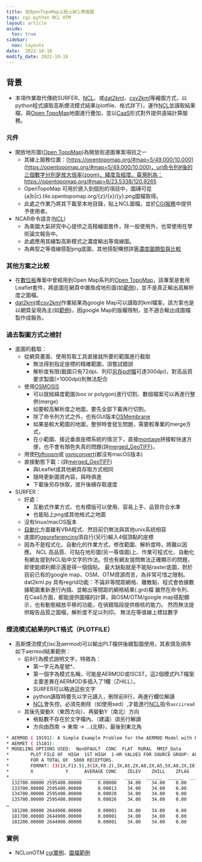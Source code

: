 ```yaml
---
title: 在OpenTopoMap上貼上NCL等值圖
tags: cgi-python NCL OTM
layout: article
aside:
  toc: true
sidebar:
  nav: layouts
date:  2022-10-18
modify_date: 2022-10-18
---
```


## 背景
- 本項作業取代傳統SURFER、[NCL][ncl]、或[dat2kml][dat2kml]、[csv2kml][csv2kml]等繪圖方式，以python程式讀取高斯煙流模式結果(plotfile、格式詳下)，運作[NCL][ncl]並讀取結果檔，與[Open TopoMap][OTM]地圖進行疊加，並以[CaaS][caas]形式對外提供遠端計算服務。
### 元件
- 開放地形圖([Open TopoMap][OTM])為開放街道圖專案項目之一
  - 其線上服務位置：[https://opentopomap.org/#map=5/49.000/10.000](https://opentopomap.org/#map=5/49.000/10.000)，url命令列#後的三個數字分別是放大倍率(zoom)、緯度及經度。臺灣則為：https://opentopomap.org/#map=8/23.5338/120.9265
  - OpenTopoMap 可用於嵌入到個別的項目中，圖磚可從{a|b|c}.tile.opentopomap.org/{z}/{x}/{y}.png圖檔取得。
  - 此處之作業乃將其下載至本地目錄，貼上NCL圖檔，並於[CGI服務][cgi]中提供予使用者。
- NCAR命令語言([NCL][ncl])
  - 為美國大氣研究中心提供之高精繪圖套件，除一般使用外，也常使用在學術論文報告中。
  - 此處應用其繪製高斯模式之濃度輸出等值線圖。
  - 為典型之等值線搭配png底圖，其他搭配構想詳[等濃度圖類型與比較](https://sinotec2.github.io/FAQ/2022/07/25/isopleth.html#等濃度圖類型與比較)

### 其他方案之比較
- 在[數位板](https://sinotec2.github.io/Focus-on-Air-Quality/utilities/GIS/digitizer/)專案中曾經用到Open Map系列的[Open TopoMap][OTM]，該專案是套用Leaflet套件，將底圖在網頁中置換成地形圖(如[範例](https://raw.githubusercontent.com/sinotec2/Focus-on-Air-Quality/main/assets/images/leaflet_demo3.png))，並不是真正輸出高解析度之圖檔。
- [dat2kml][dat2kml]或[csv2kml][csv2kml]作業結果為google Map可以讀取的kml檔案，該方案也是以網頁呈現為主(如[範例](https://github.com/sinotec2/Focus-on-Air-Quality/raw/main/assets/images/csv2kml.png))，因google Map的版權限制，並不適合輸出成圖檔製作成報告。

### 過去製圖方式之檢討
- 底圖的截取：
  - 從網頁畫面、使用剪取工具直接就所要的範圍進行截取
    - 無法得到指定座標的精確範圍，須嘗試錯誤
    - 解析度有限(截圖只有72dpi、列印[另存pdf檔](https://blog.eprint.com.tw/export-openstreetmap-as-files/)可達300dpi)，對高品質要求製圖(>1000dpi)則無法配合
  - 使用[OSMOSIS](https://wiki.openstreetmap.org/wiki/Osmosis)
    - 可以就經緯度範圍(box or polygon)進行切割、數個檔案可以再進行整併(merge)
    - 如要較高解析度之地圖，要先全部下載再行切割。
    - 除了命令列方式之外，也有GUI版本[OSMembrane](https://wiki.openstreetmap.org/wiki/Osmosis)
    - 如果是較大範圍的地圖，整併時會發生問題，需要較專業的merge方式，
    - 在小範圍、接近垂直座標系統的情況下，直接[montage](https://ostechnix.com/how-to-create-a-montage-from-images-in-linux/)拼接較快速方便，也不會有顏色失真的問題(詳[merged_GeoTIFF][Jimmy])。
  - 用使[Pbftoosm](https://wiki.openstreetmap.org/wiki/Pbftoosm)或 [osmconvert](https://wiki.openstreetmap.org/wiki/Osmconvert)(都沒有macOS版本)
  - 直接動態下載：(詳[merged_GeoTIFF][Jimmy])
    - 與Leaflet或其他網頁存取方式相同
    - 隨時更新圖資內容，與時俱進
    - 下載後另存快取，提升後續存取速度
- SURFER：
  - 好處：
    - 互動式作業方式、也有模版可以使用、容易上手、品質符合水準
    - 也能貼上png或其他格式之地圖
  - 沒有linux/macOS版本
  - [自動化](https://support.goldensoftware.com/hc/en-us/sections/204130857-Surfer-Automation)方面雖有VBA程式、然目前仍無法與其他unix系統相容
  - 底圖的[georeferencing](https://www.goldensoftware.com/blog/georeference-an-image-surfer)須自行(另行)輸入4個頂點的座標
  - 因為不是程式化、自動化的作業方式，修改範圍、解析度時，將難以因應。
NCL
高品質、可貼在地形圖(另一等值圖)上、作業可程式化、自動化
有網友提到NCL貼中文字的作法。但也有網友提問無法正確顯示的問題，即使能順利顯示還是得一個個貼。
最大缺點就是不能貼raster底圖，對於目前已有的google map、OSM、OTM資源而言，為非常可惜之限制。
dat2kml.py
具有regrid功能：不論非等間距網格、離散點、程式會依據數據範圍重新進行內插、並輸出等間距的網格結果(.grd)檔
雖然在命令列、在CaaS方面，都能提供圖檔的計算，與OSM/OTM/google map搭配顯示，也有動態縮放平移的功能，在偵錯階段提供檢核的能力。
然而無法提供報告品質之圖檔，解析度不足以列印。
無法在等值線上標註數字

### 煙流模式結果的PLT格式（PLOTFILE）
- 高斯煙流模式(isc及aermod)可以輸出PLT檔供後續製圖使用，其表頭及順序如下aermod結果範例：
  - 前8行為模式說明文字，特徵為：
    - 第一字元為星號*、
    - 第一個字為模式名稱，可能是AERMOD或ISCST。這2個模式PLT檔案主要差異在AERMOD多插入了1欄（ZHILL）。
    - SURFER可以略過這些文字
    - python讀取時要先以字元讀入，刪除前8行，再進行欄位解讀
    - [NCL][ncl]會失控。必須先刪除（如使用sed）,才能進行[NCL][ncl]指令`asciiread`
  - 其後先變動X（東西方向）、再變動Y（南北）方向
    - 格點數不存在於文字檔內、（建議）須另行解讀
    - 方向由西南 → 東南 → ...(北移)，最後到東北角

```bash
* AERMOD ( 19191): A Simple Example Problem for the AERMOD Model with PRIME                03/10/21
* AERMET ( 15181):                                                                          05:36:19
* MODELING OPTIONS USED:  NonDFAULT  CONC  FLAT  RURAL  MMIF_Data
*        PLOT FILE OF  HIGH  1ST HIGH  1-HR VALUES FOR SOURCE GROUP: ALL   
*        FOR A TOTAL OF  5000 RECEPTORS.
*        FORMAT: (3(1X,F13.5),3(1X,F8.2),3X,A5,2X,A8,2X,A5,5X,A8,2X,I8)                                                                                                                                                 
*        X            Y      AVERAGE CONC    ZELEV    ZHILL    ZFLAG    AVE    GRP      RANK    NET ID  DATE(CONC)
* ____________  ____________  ____________  ______  ______  ______  ______  ________  ________  ________  ________
  132700.00000 2595400.00000      0.00008    34.00    34.00    0.00    1-HR  ALL        1ST    GD2      20012620
  133700.00000 2595400.00000      0.00013    34.00    34.00    0.00    1-HR  ALL        1ST    GD2      20012620
  134700.00000 2595400.00000      0.00020    34.00    34.00    0.00    1-HR  ALL        1ST    GD2      20012620
  135700.00000 2595400.00000      0.00026    34.00    34.00    0.00    1-HR  ALL        1ST    GD2      20012620
…
  181200.00000 2644900.00000      0.00001    34.00    34.00    0.00    1-HR  ALL        1ST    GD3      20031710
  181700.00000 2644900.00000      0.00001    34.00    34.00    0.00    1-HR  ALL        1ST    GD3      20031710
  182200.00000 2644900.00000      0.00001    34.00    34.00    0.00    1-HR  ALL        1ST    GD3      20031710
```

### 實例
- NCLonOTM [cgi實例][NCLonOTM]、[圖檔範例](http://125.229.149.182/isc_results/XieHePP/filename.png)

## 

[OTM]: <https://wiki.openstreetmap.org/wiki/OpenTopoMap> "OpenTopoMap ( opentopomap.org ) 是一個旨在從 OSM 和SRTM數據中渲染地形圖的項目。"
[NCLonOTM]: <http://125.229.149.182/NCLonOTM.html> "OTM與NCL等值圖遠端計算服務：此處按照ISC/AERMOD模擬結果(PLOTFILE)PLT檔或RE GRIDCART設定內容，提供切割OTM(Open TopoMap)png檔服務。 如開啟PLT檔，將應用NCL進行等值線繪製，並貼在OTM底圖上。 (瀏覽器如逾時，重作即可)"
[cgi]: <https://zh.wikipedia.org/zh-tw/通用网关接口> "在電腦領域，通用閘道器介面 (英語：Common Gateway Interface，CGI) 是為提供網路服務而執行控制台應用 (或稱命令列介面）的程式，提供於伺服器上實現動態網頁的通用協定。通常情況下，一次請求對應一個CGI 指令碼的執行，生成一個 HTML。簡而言之，一個 HTTP POST 請求，從客戶端經由 標準輸入 傳送資料到一個CGI 程式。同時攜帶其他資料，例如 URL 路徑, HTTP頭欄位資料，被轉換為行程的環境變數。"
[ncl]: <https://sinotec2.github.io/Focus-on-Air-Quality/utilities/Graphics/NCL> "NCAR Command Language Programs"
[dat2kml]: <https://sinotec2.github.io/Focus-on-Air-Quality/utilities/GIS/wr_kml> "等值圖KML檔之撰寫"
[csv2kml]: <https://sinotec2.github.io/Focus-on-Air-Quality/utilities/GIS/csv2kml/> "點狀資訊KML檔之撰寫(csv2kml.py)"
[caas]: <> "Computation as a Service"
[Jimmy]: <https://jimmyutterstrom.com/blog/2019/06/05/map-tiles-to-geotiff/> "Jimmy, 2019, Generate merged GeoTIFF imagery from web maps (xyz tile servers) with Python"